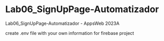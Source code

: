 # Lab06_SignUpPage-Automatizador
Lab06_SignUpPage-Automatizador - AppsWeb 2023A

create .env file with your own information for firebase project